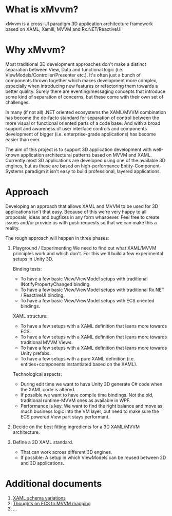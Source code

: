 # What is xMvvm?
xMvvm is a cross-UI paradigm 3D application architecture framework based on XAML, XamlIl, MVVM and Rx.NET/ReactiveUI

# Why xMvvm?
Most traditional 3D development approaches don't make a distinct separation between View, Data and functional logic (i.e. ViewModels/Controller/Presenter etc.). It's often just a bunch of components thrown together which makes development more complex, especially when introducing new features or refactoring them towards a better quality. Surely there are eventing/messaging concepts that introduce some kind of separation of concerns, but these come with their own set of challenges.

In many (if not all) .NET oriented ecosystems the XAML/MVVM combination has become the de-facto standard for separation of control between the more visual or functional oriented parts of a code base. And with a broad support and awareness of user interface controls and components development of bigger (i.e. enterprise-grade applications) has become easier than ever.

The aim of this project is to support 3D application development with well-known application architectural patterns based on MVVM and XAML. Currently most 3D applications are developed using one of the available 3D engines, but as these are based on high-performance Entity-Component-Systems paradigm it isn't easy to build professional, layered applications.

# Approach
Developing an approach that allows XAML and MVVM to be used for 3D applications isn't that easy. Because of this we're very happy to all proposals, ideas and bugfixes in any form whasoever. Feel free to create issues and/or provide us with push requests so that we can make this a reality.

The rough approach will happen in three phases:

1. Playground / Experimenting
   We need to find out what XAML/MVVM principles work and which don't. For this we'll build a few experimental setups in Unity 3D.

   Binding tests: 
   - To have a few basic View/ViewModel setups with traditional INotifyPropertyChanged binding.
   - To have a few basic View/ViewModel setups with traditional Rx.NET / ReactiveUI binding.
   - To have a few basic View/ViewModel setups with ECS oriented bindings.

   XAML structure:
   - To have a few setups with a XAML definition that leans more towards ECS.
   - To have a few setups with a XAML definition that leans more towards traditional MVVM Views.
   - To have a few setups with a XAML definition that leans more towards Unity prefabs.
   - To have a few setups with a pure XAML definition (i.e. entities+components instantiated based on the XAML).

   Technological aspects:
   - During edit time we want to have Unity 3D generate C# code when the XAML code is altered.
   - If possible we want to have compile time bindings. Not the old, traditional runtime-MVVM ones as available in WPF.
   - Performance is key. We want to find the right balance and move as much business logic into the VM layer, but need to make sure the ECS powered View part stays performant. 

2. Decide on the best fitting ingredients for a 3D XAML/MVVM architecture.

3. Define a 3D XAML standard.
   - That can work across different 3D engines. 
   - If possible: A setup in which ViewModels can be reused between 2D and 3D applications. 

# Additional documents

1. [XAML schema variations](XamlVariations.md)
2. [Thoughts on ECS to MVVM mapping](EcsMapping.md)
3. ...
